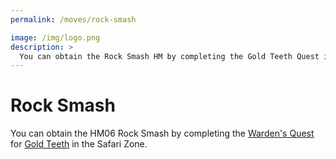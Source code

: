 ```yaml
---
permalink: /moves/rock-smash

image: /img/logo.png
description: >
  You can obtain the Rock Smash HM by completing the Gold Teeth Quest in the Safari Zone. https://i.imgur.com/y2ZZX3l.png
---
```


# Rock Smash

You can obtain the HM06 Rock Smash by completing the
[Warden's Quest](/quests/wardens-quest) for [Gold Teeth](/items/gold-teeth) in
the Safari Zone.
